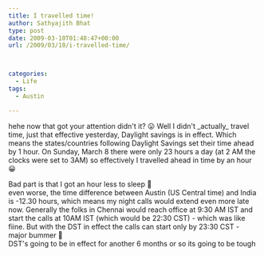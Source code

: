```yaml
---
title: I travelled time!
author: Sathyajith Bhat
type: post
date: 2009-03-10T01:48:47+00:00
url: /2009/03/10/i-travelled-time/



categories:
  - Life
tags:
  - Austin

---
```

hehe now that got your attention didn't it? 😛 Well I didn't \_actually\_ travel time, just that effective yesterday, Daylight savings is in effect. Which means the states/countries following Daylight Savings set their time ahead by 1 hour. On Sunday, March 8 there were only 23 hours a day (at 2 AM the clocks were set to 3AM) so effectively I travelled ahead in time by an hour 😀

<!--more-->

Bad part is that I got an hour less to sleep 🙁  
even worse, the time difference between Austin (US Central time) and India is -12.30 hours, which means my night calls would extend even more late now. Generally the folks in Chennai would reach office at 9:30 AM IST and start the calls at 10AM IST (which would be 22:30 CST) - which was like fiine. But with the DST in effect the calls can start only by 23:30 CST - major bummer 🙁  
DST's going to be in effect for another 6 months or so its going to be tough

